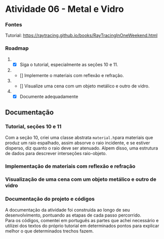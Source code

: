 # Atividade 06 - Metal e Vidro

### Fontes
Tutorial: https://raytracing.github.io/books/RayTracingInOneWeekend.html

### Roadmap
1) - [X] Siga o tutorial, especialmente as seções 10 e 11.
2) - [] Implemente o materiais com reflexão e refração.
3) - [] Visualize uma cena com um objeto metálico e outro de vidro.
4) - [X] Documente adequadamente

## Documentação

### Tutorial, seções 10 e 11
Com a seção 10, criei uma classe abstrata `material.h`para materiais que produz um raio espalhado, assim absorve o raio incidente, e se estiver disperso, diz quanto o raio deve ser atenuado. Alpem disso, uma estrutura de dados para descrever interseções raio-objeto.

### Implementação de materiais com reflexão e refração

### Visualização de uma cena com um objeto metálico e outro de vidro

### Documentação do projeto e códigos

A documentação da atividade foi construída ao longo de seu desenvolvimento, pontuando as etapas de cada passo percorrido. <br>
Para os códigos, comentei em português as partes que achei necessário e utilizei dos textos do próprio tutorial em determinados pontos para explicar melhor o que determinados trechos fazem.